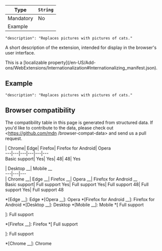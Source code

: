 Type | `String`  
---|---  
Mandatory | No  
Example |

    
    
    "description": "Replaces pictures with pictures of cats."  
  
A short description of the extension, intended for display in the browser's
user interface.

This is a [localizable property](/en-US/Add-
ons/WebExtensions/Internationalization#Internationalizing_manifest.json).

## Example

    
    
    "description": "Replaces pictures with pictures of cats."

## Browser compatibility

The compatibility table in this page is generated from structured data. If
you'd like to contribute to the data, please check out <https://github.com/mdn
/browser-compat-data> and send us a pull request.

| Chrome| Edge| Firefox| Firefox for Android| Opera  
---|---|---|---|---|---  
Basic support|  Yes|  Yes| 48| 48|  Yes  
  
| Desktop __| Mobile __  
---|---|---  
| Chrome __| Edge __| Firefox __| Opera __| Firefox for Android __  
Basic support|  Full support Yes|  Full support Yes|  Full support 48|  Full
support Yes|  Full support 48

  *[Edge __]: Edge
  *[Opera __]: Opera
  *[Firefox for Android __]: Firefox for Android
  *[Desktop __]: Desktop
  *[Mobile __]: Mobile
  *[
 Full support

]: Full support

  *[Firefox __]: Firefox
  *[
Full support

]: Full support

  *[Chrome __]: Chrome

